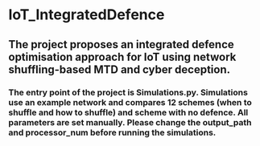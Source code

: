 # IoT_IntegratedDefence

## The project proposes an integrated defence optimisation approach for IoT using network shuffling-based MTD and cyber deception.

### The entry point of the project is Simulations.py. Simulations use an example network and compares 12 schemes (when to shuffle and how to shuffle) and scheme with no defence. All parameters are set manually. Please change the output_path and processor_num before running the simulations.
